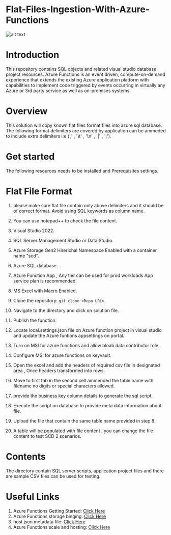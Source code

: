# Flat-Files-Ingestion-With-Azure-Functions

![alt text](https://github.com/datalonewarrior/Flat-Files-Ingestion-With-Azure-Functions/blob/master/Az_Function_Event_Driven_V1.png?raw=true)

# Introduction
This repository contains SQL objects and related visual studio database project resources.
Azure Functions is an event driven, compute-on-demand experience that extends the existing Azure application platform with capabilities to implement code triggered by events occurring in virtually any Azure or 3rd party service as well as on-premises systems. 

# Overview
This solution will copy known flat files format files into azure sql database. The following format delimiters are covered by application can be ammeded to include extra delimiters i:e (',' , '\t' , '\n' , '|' , ';').

# Get started
The following resources needs to be installed and Prerequisites settings.

# Flat File Format
1.  please make sure flat file contain only above delimiters and it should be of correct format. Avoid using SQL keywords as column name.
2.  You can use notepad++ to check the file content.

1.	Visual Studio 2022.
2.	SQL Server Management Studio or Data Studio.
3.	Azure Storage Gen2 Hirerichal Namespace Enabled with a container name "scd".
4. Azure SQL database.
5. Azure Function App , Any tier can be used for prod workloads App service plan is recommended.
6. MS Excel with Macro Enabled.
7. Clone the repository: `git clone <Repo URL>`.
8. Navigate to the directory and click on solution file.
9. Publish the function.
10. Locate local.settings.json file on Azure function project in visual studio and update the Azure funtions appsettings on portal.
11. Turn on MSI for azure functions and allow bloab data contributor role.
12. Configure MSI for azure functions on keyvault.
13. Open the excel and add the headers of required csv file in designated area , Once headers transformed into rows.
14. Move to first tab in the second cell ammended the table name with filename no digits or special characters allowed.
15. provide the business key column details to generate the sql script.
16. Execute the script on database to provide meta data information about file.
17. Upload the file that contain the same table name provided in step 8.
18. A table will be populated with file content , you can change the file content to test SCD 2 scenarios.

# Contents
The directory contain SQL server scripts, application project files and there are sample CSV files can be used for testing.

#  Useful Links 
 1. Azure Functions Getting Started: [Click Here](https://docs.microsoft.com/en-us/azure/azure-functions/functions-create-first-azure-function)
 2. Azure Functions storage binging: [Click Here](https//docs.microsoft.com/en-us/azure/azure-functions/functions-bindings-storage-blob)
 4. host.json metadata file: [Click Here](https://docs.microsoft.com/en-us/azure/azure-functions/functions-host-json#functiontimeout)
 5. Azure Functions scale and hosting: [Click Here](https://docs.microsoft.com/en-us/azure/azure-functions/functions-scale)
 

